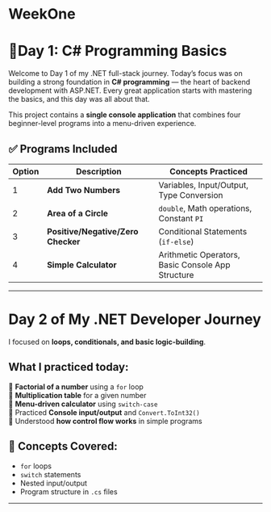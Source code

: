 # WeekOne

# 📅Day 1: C# Programming Basics

Welcome to Day 1 of my .NET full-stack journey.
Today’s focus was on building a strong foundation in **C# programming** — the heart of backend development with ASP.NET. 
Every great application starts with mastering the basics, and this day was all about that.

This project contains a **single console application** that combines four beginner-level programs into a menu-driven experience.


## ✅ Programs Included

| Option | Description                         | Concepts Practiced                                   |
|--------|-------------------------------------|------------------------------------------------------|
| 1️      | **Add Two Numbers**                 | Variables, Input/Output, Type Conversion             |
| 2️      | **Area of a Circle**                | `double`, Math operations, Constant `PI`             |
| 3️      | **Positive/Negative/Zero Checker**  | Conditional Statements (`if-else`)                   |
| 4️      | **Simple Calculator**               | Arithmetic Operators, Basic Console App Structure    |

------------------------------------------------------------------------------------------------------------------------------------------------------------------------------
# Day 2 of My .NET Developer Journey

I focused on **loops, conditionals, and basic logic-building**.


## What I practiced today:

🔸 **Factorial of a number** using a `for` loop  
🔸 **Multiplication table** for a given number  
🔸 **Menu-driven calculator** using `switch-case`  
🔸 Practiced **Console input/output** and `Convert.ToInt32()`  
🔸 Understood **how control flow works** in simple programs


## 📌 Concepts Covered:

- `for` loops
- `switch` statements
- Nested input/output
- Program structure in `.cs` files

------------------------------------------------------------------------------------------------------------------------------------------------------------------------------



